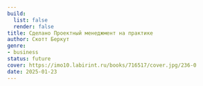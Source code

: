 ```yaml
---
build:
  list: false
  render: false
title: Сделано Проектный менеджмент на практике
author: Скотт Беркут
genre:
- business
status: future
cover: https://imo10.labirint.ru/books/716517/cover.jpg/236-0
date: 2025-01-23
---
```


